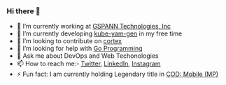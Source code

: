### Hi there 👋

- 🔭 I’m currently working at [GSPANN Technologies, Inc](https://www.gspann.com/)
- 🌱 I’m currently developing [kube-yam-gen](https://kube-yaml-gen.github.io/) in my free time
- 👯 I’m looking to contribute on [cortex](https://cortexmetrics.io/)
- 🤔 I’m looking for help with [Go Programming](https://golang.org/)
- 💬 Ask me about DevOps and Web Techonologies
- 📫 How to reach me:- [Twitter](https://twitter.com/MohanSaiTeki), [LinkedIn](https://www.linkedin.com/in/mohan-sai-teki/), [Instagram](https://www.instagram.com/mohansaiteki/?hl=en)
- ⚡ Fun fact: I am currently holding Legendary title in [COD: Mobile (MP)](https://www.callofduty.com/mobile)
